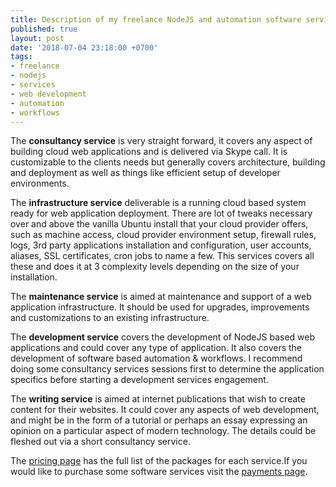 ```yaml
---
title: Description of my freelance NodeJS and automation software services
published: true
layout: post
date: '2018-07-04 23:18:00 +0700'
tags:
- freelance
- nodejs
- services
- web development
- automation
- workflows
---
```


The **consultancy service** is very straight forward, it covers any aspect of building cloud web applications and is delivered via Skype call. It is customizable to the clients needs but generally covers architecture, building and deployment as well as things like efficient setup of developer environments.

The **infrastructure service** deliverable is a running cloud based system ready for web application deployment. There are lot of tweaks necessary over and above the vanilla Ubuntu install that your cloud provider offers, such as machine access, cloud provider environment setup, firewall rules, logs, 3rd party applications installation and configuration, user accounts, aliases, SSL certificates, cron jobs to name a few. This services covers all these and does it at 3 complexity levels depending on the size of your installation.

The **maintenance service** is aimed at maintenance and support of a web application infrastructure. It should be used for upgrades, improvements and customizations to an existing infrastructure.

The **development service** covers the development of NodeJS based web applications and could cover any type of application. It also covers the development of software based automation & workflows. I recommend doing some consultancy services sessions first to determine the application specifics before starting a development services engagement.

The **writing service** is aimed at internet publications that wish to create content for their websites. It could cover any aspects of web development, and might be in the form of a tutorial or perhaps an essay expressing an opinion on a particular aspect of modern technology. The details could be fleshed out via a short consultancy service.

The [pricing page]({{site.baseurl}}/pricing) has the full list of the packages for each service.If you would like to purchase some software services visit the [payments page](https://markjgsmith.com/payments/selection).
